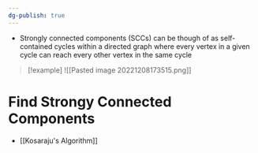 ```yaml
---
dg-publish: true
---
```

- Strongly connected components (SCCs) can be though of as self-contained cycles within a directed graph where every vertex in a given cycle can reach every other vertex in the same cycle

>[!example]
>![[Pasted image 20221208173515.png]]

# Find Strongy Connected Components
- [[Kosaraju's Algorithm]]